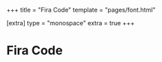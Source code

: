 +++
title = "Fira Code"
template = "pages/font.html"

[extra]
type = "monospace"
extra = true
+++

# Fira Code
